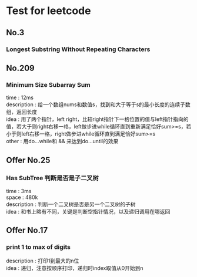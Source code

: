 # Test for leetcode 
## No.3
### Longest Substring Without Repeating Characters 
## No.209 
### Minimum Size Subarray Sum
time : 12ms  
description : 给一个数组nums和数值s，找到和大于等于s的最小长度的连续子数组，返回长度  
idea : 用了两个指针，left right，比较right指针下一格位置的值与left指针指向的值，若大于则right右移一格，left做步进while循环直到重新满足恰好sum>=s，若小于则left右移一格，right做步进while循环直到满足恰好sum>=s   
other : 用do...while和 && 来达到do...until的效果   
## Offer No.25
### Has SubTree 判断是否是子二叉树
time : 3ms   
space : 480k  
description : 判断一个二叉树是否是另一个二叉树的子树  
idea : 和书上略有不同，关键是判断空指针情况，以及递归调用在哪返回  

## Offer No.17
### print 1 to max of digits
description : 打印1到最大的n位   
idea : 递归，注意按顺序打印，递归时index取值从0开始到n   


